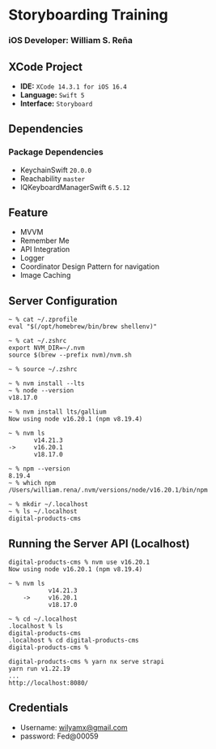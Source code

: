 # Storyboarding Training
### iOS Developer: William S. Reña

## XCode Project

- **IDE:** `XCode 14.3.1 for iOS 16.4`
- **Language:** `Swift 5`
- **Interface:** `Storyboard`

## Dependencies

### Package Dependencies

- KeychainSwift `20.0.0`
- Reachability `master`
- IQKeyboardManagerSwift `6.5.12`

## Feature

- MVVM
- Remember Me
- API Integration
- Logger
- Coordinator Design Pattern for navigation
- Image Caching

## Server Configuration

	~ % cat ~/.zprofile 
	eval "$(/opt/homebrew/bin/brew shellenv)"
	
	~ % cat ~/.zshrc
	export NVM_DIR=~/.nvm
	source $(brew --prefix nvm)/nvm.sh
	
	~ % source ~/.zshrc
	
	~ % nvm install --lts
	~ % node --version 
	v18.17.0
	
	~ % nvm install lts/gallium
	Now using node v16.20.1 (npm v8.19.4)
	
	~ % nvm ls
	       v14.21.3
	->     v16.20.1
	       v18.17.0
       
	~ % npm --version
	8.19.4
	~ % which npm
	/Users/william.rena/.nvm/versions/node/v16.20.1/bin/npm
	
	~ % mkdir ~/.localhost
	~ % ls ~/.localhost                    
	digital-products-cms
	
## Running the Server API (Localhost)

	digital-products-cms % nvm use v16.20.1
	Now using node v16.20.1 (npm v8.19.4)

	~ % nvm ls
		       v14.21.3
		->     v16.20.1
		       v18.17.0
	       
	~ % cd ~/.localhost
	.localhost % ls
	digital-products-cms
	.localhost % cd digital-products-cms 
	digital-products-cms %

	digital-products-cms % yarn nx serve strapi
	yarn run v1.22.19
	...
	http://localhost:8080/
	
## Credentials

* Username: wilyamx@gmail.com
* password: Fed@00059